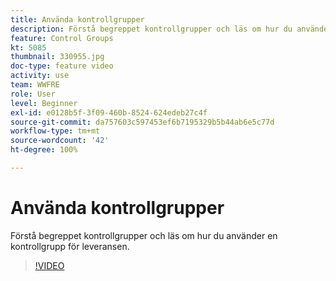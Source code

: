 ```yaml
---
title: Använda kontrollgrupper
description: Förstå begreppet kontrollgrupper och läs om hur du använder en kontrollgrupp för leveransen.
feature: Control Groups
kt: 5085
thumbnail: 330955.jpg
doc-type: feature video
activity: use
team: WWFRE
role: User
level: Beginner
exl-id: e0128b5f-3f09-460b-8524-624edeb27c4f
source-git-commit: da757603c597453ef6b7195329b5b44ab6e5c77d
workflow-type: tm+mt
source-wordcount: '42'
ht-degree: 100%

---
```


# Använda kontrollgrupper

Förstå begreppet kontrollgrupper och läs om hur du använder en kontrollgrupp för leveransen.

>[!VIDEO](https://video.tv.adobe.com/v/330955?quality=12)
